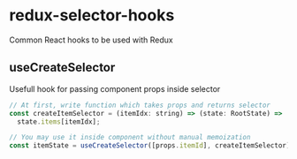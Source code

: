 # redux-selector-hooks

Common React hooks to be used with Redux

## useCreateSelector

Usefull hook for passing component props inside selector

```js
// At first, write function which takes props and returns selector
const createItemSelector = (itemIdx: string) => (state: RootState) =>
  state.items[itemIdx];

// You may use it inside component without manual memoization
const itemState = useCreateSelector([props.itemId], createItemSelector);
```
